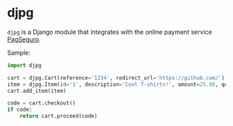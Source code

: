 # djpg

`djpg` is a Django module that integrates with the online payment service [PagSeguro](https://pagseguro.uol.com.br/).

Sample:

```python
import djpg

cart = djpg.Cart(reference='1234', redirect_url='https://github.com/')
item = djpg.Item(id='1', description='Cool T-shirts!', amount=25.00, quantity=2)
cart.add_item(item)

code = cart.checkout()
if code:
	return cart.proceed(code)
```
